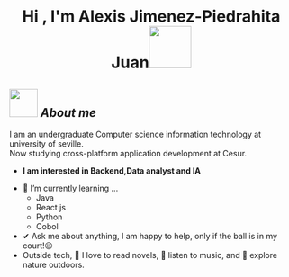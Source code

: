 <h1 align="center"><b>Hi , I'm Alexis Jimenez-Piedrahita Juan</b><img src="https://media.giphy.com/media/1r8YvFB47nAsAy36mp/giphy.gif?cid=ecf05e47n5kryig40zryd5q6csfadmxyd9wx3fmmi7hch340&ep=v1_stickers_search&rid=giphy.gif&ct=s" width="75"></h1>


<!--
**Alejimjua/Alejimjua** is a ✨ _special_ ✨ repository because its `README.md` (this file) appears on your GitHub profile.

Here are some ideas to get you started:

- 🔭 I’m currently working on ...
- 🌱 I’m currently learning ...
- 👯 I’m looking to collaborate on ...
- 🤔 I’m looking for help with ...
- 💬 Ask me about ...
- 📫 How to reach me: ...
- 😄 Pronouns: ...
- ⚡ Fun fact: ...
-->
## <img src="https://media.giphy.com/media/v1.Y2lkPTc5MGI3NjExMWw1Yndnb2N0emYxMDh0dnpndm1hdnc4N245NWJhdzFzdmZpdDc0YiZlcD12MV9zdGlja2Vyc19zZWFyY2gmY3Q9cw/1EL4RLxT3BnBnicJiX/giphy.gif" width="50px">&nbsp;***About me***

I am an undergraduate Computer science information technology at university of seville.<br>Now studying cross-platform application development at Cesur.
* **I am interested in Backend,Data analyst and IA**
- 🌱 I’m currently learning ...
  - Java
  - React js
  - Python
  - Cobol
- ✔ Ask me about anything, I am happy to help, only if the ball is in my court!😉<br>
- Outside tech, 📖 I love to read novels, 🎵 listen to music, and 🌴 explore nature outdoors.
